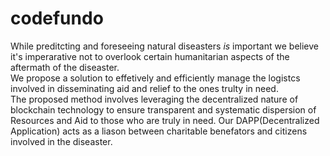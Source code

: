 # codefundo
While preditcting and foreseeing natural diseasters *is* important we believe it's imperarative not to overlook certain humanitarian aspects of the aftermath of the diseaster.   
We propose a solution to effetively and efficiently manage the logistcs involved in disseminating aid and relief to the ones trulty in need.   
The proposed method involves leveraging the decentralized nature of blockchain technology to ensure transparent and systematic dispersion of Resources and Aid to those who are truly in need. Our DAPP(Decentralized Application) acts as a liason between charitable benefators and citizens involved in the diseaster.   
